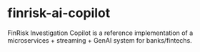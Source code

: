 # finrisk-ai-copilot
FinRisk Investigation Copilot is a reference implementation of a microservices + streaming + GenAI system for banks/fintechs.
